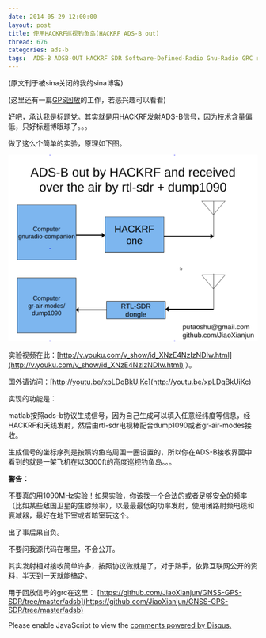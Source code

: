 ```yaml
---
date: 2014-05-29 12:00:00
layout: post
title: 使用HACKRF巡视钓鱼岛(HACKRF ADS-B out)
thread: 676
categories: ads-b
tags:  ADS-B ADSB-OUT HACKRF SDR Software-Defined-Radio Gnu-Radio GRC rtl-sdr dump1090
---
```


(原文刊于被sina关闭的我的sina博客)

(这里还有一篇[GPS回放](http://sdr-x.github.io/%E4%B8%80%E4%BA%9B%E5%85%B3%E4%BA%8EGPS%E9%87%8D%E6%94%BE%E6%A8%A1%E6%8B%9F%E7%9A%84%E5%8A%AA%E5%8A%9B%E4%BB%A5%E5%8F%8A%E5%B0%8F%E5%B7%A5%E5%85%B7%E8%84%9A%E6%9C%AC/)的工作，若感兴趣可以看看)

好吧，承认我是标题党。其实就是用HACKRF发射ADS-B信号，因为技术含量偏低，只好标题博眼球了。。。
  
做了这么个简单的实验，原理如下图。

![](../media/hackrf-adsb-rtl-sdr-dump1090.png)

实验视频在此：[http://v.youku.com/v_show/id_XNzE4NzIzNDIw.html](http://v.youku.com/v_show/id_XNzE4NzIzNDIw.html) ）。

国外请访问：[http://youtu.be/xpLDqBkUiKc](http://youtu.be/xpLDqBkUiKc)

实现的功能是：

matlab按照ads-b协议生成信号，因为自己生成可以填入任意经纬度等信息，经HACKRF和天线发射，然后由rtl-sdr电视棒配合dump1090或者gr-air-modes接收。
  
生成信号的坐标序列是按照钓鱼岛周围一圈设置的，所以你在ADS-B接收界面中看到的就是一架飞机在以3000ft的高度巡视钓鱼岛。。。

**警告：**
  
不要真的用1090MHz实验！如果实验，你该找一个合法的或者足够安全的频率（比如某些敌国卫星的生癖频率），以最最最低的功率发射，使用闭路射频电缆和衰减器，最好在地下室或者暗室玩这个。

出了事后果自负。

不要问我源代码在哪里，不会公开。

其实发射相对接收简单许多，按照协议做就是了，对于熟手，依靠互联网公开的资料，半天到一天就能搞定。

用于回放信号的grc在这里： [https://github.com/JiaoXianjun/GNSS-GPS-SDR/tree/master/adsb](https://github.com/JiaoXianjun/GNSS-GPS-SDR/tree/master/adsb)


<div id="disqus_thread"></div>
<script type="text/javascript">
    /* * * CONFIGURATION VARIABLES: EDIT BEFORE PASTING INTO YOUR WEBPAGE * * */
    var disqus_shortname = 'jiaoxianjun'; // required: replace example with your forum shortname

    /* * * DON'T EDIT BELOW THIS LINE * * */
    (function() {
        var dsq = document.createElement('script'); dsq.type = 'text/javascript'; dsq.async = true;
        dsq.src = '//' + disqus_shortname + '.disqus.com/embed.js';
        (document.getElementsByTagName('head')[0] || document.getElementsByTagName('body')[0]).appendChild(dsq);
    })();
</script>
<noscript>Please enable JavaScript to view the <a href="http://disqus.com/?ref_noscript">comments powered by Disqus.</a></noscript>


<script>
  (function(i,s,o,g,r,a,m){i['GoogleAnalyticsObject']=r;i[r]=i[r]||function(){
  (i[r].q=i[r].q||[]).push(arguments)},i[r].l=1*new Date();a=s.createElement(o),
  m=s.getElementsByTagName(o)[0];a.async=1;a.src=g;m.parentNode.insertBefore(a,m)
  })(window,document,'script','//www.google-analytics.com/analytics.js','ga');

  ga('create', 'UA-56112029-1', 'auto');
  ga('send', 'pageview');

</script>
